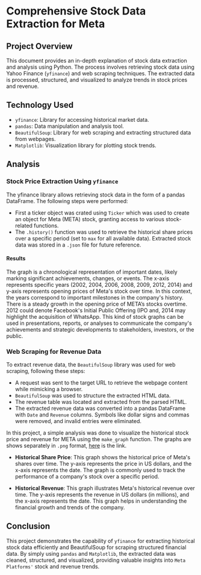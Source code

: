 # Comprehensive Stock Data Extraction for Meta

## Project Overview
This document provides an in-depth explanation of stock data extraction and analysis using Python. The process involves retrieving stock data using Yahoo Finance (`yfinance`) and web scraping techniques. The extracted data is processed, structured, and visualized to analyze trends in stock prices and revenue.

## Technology Used

-	`yfinance`: Library for accessing historical market data.
-	`pandas`: Data manipulation and analysis tool.
-	`BeautifulSoup`: Library for web scraping and extracting structured data from webpages.
-	`Matplotlib`: Visualization library for plotting stock trends.
  
## Analysis

### Stock Price Extraction Using `yfinance`

The yfinance library allows retrieving stock data in the form of a pandas DataFrame. The following steps were performed:

- First a ticker object was crated using `Ticker` which was used to create an object for Meta (META) stock, granting access to various stock-related functions.
- The `.history()` function was used to retrieve the historical share prices over a specific period (set to `max` for all available data). Extracted stock data was stored in a `.json` file for future reference.

#### Results

The graph is a chronological representation of important dates, likely marking significant achievements, changes, or events. The x-axis represents specific years (2002, 2004, 2006, 2008, 2009, 2012, 2014) and y-axis represents opening prices of Meta's stock over time. In this context, the years correspond to important milestones in the company's history. There is a steady growth in the opening price of META’s stocks overtime. 2012 could denote Facebook's Initial Public Offering (IPO and, 2014 may highlight the acquisition of WhatsApp.
This kind of stock graphs can be used in presentations, reports, or analyses to communicate the company's achievements and strategic developments to stakeholders, investors, or the public. 

### Web Scraping for Revenue Data

To extract revenue data, the `BeautifulSoup` library was used for web scraping, following these steps:

- A request was sent to the target URL to retrieve the webpage content while mimicking a browser.
- `BeautifulSoup` was used to structure the extracted HTML data.
- The revenue table was located and extracted from the parsed HTML.
- The extracted revenue data was converted into a pandas DataFrame with  `Date` and `Revenue` columns. Symbols like dollar signs and commas were removed, and invalid entries were eliminated.

In this project, a simple analysis was done to visualize the historical stock price and revenue for META using the `make_graph` function. The graphs are shows separately in `.png` format, [here](https://github.com/Kwasi16/Data-Analysis-Portfolio/blob/main/Portfolio%20Projects/Python/Stock_data_analysis/Plots.png) is the link. 

- **Historical Share Price**:
This graph shows the historical price of Meta's shares over time. The y-axis represents the price in US dollars, and the x-axis represents the date. The graph is commonly used to track the performance of a company's stock over a specific period.

- **Historical Revenue**:
This graph illustrates Meta's historical revenue over time. The y-axis represents the revenue in US dollars (in millions), and the x-axis represents the date. This graph helps in understanding the financial growth and trends of the company.

## Conclusion
This project demonstrates the capability of `yfinance` for extracting historical stock data efficiently and BeautifulSoup for scraping structured financial data. By simply using `pandas` and `Matplotlib`, the extracted data was cleaned, structured, and visualized, providing valuable insights into `Meta Platforms'` stock and revenue trends.
 

